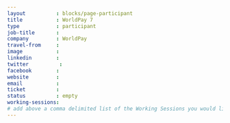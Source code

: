 ```yaml
---
layout          : blocks/page-participant
title           : WorldPay 7
type            : participant
job-title       :
company         : WorldPay
travel-from     :
image           :
linkedin        :
twitter          :
facebook        :
website         :
email           :
ticket          :
status          : empty
working-sessions:
# add above a comma delimited list of the Working Sessions you would like to attend (use the session's title)
---
```


<!-- put more details about participant here -->
